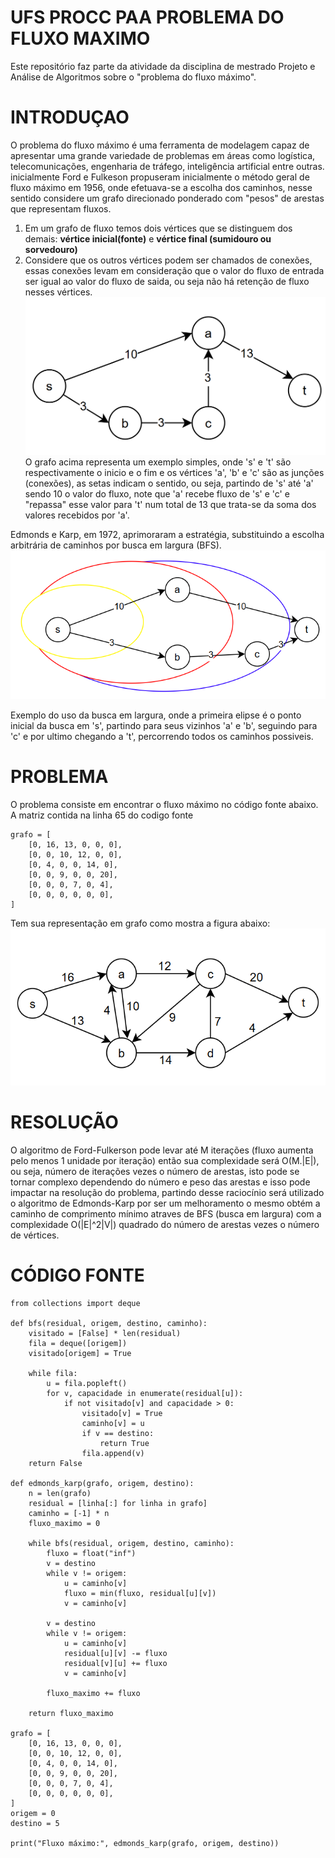 # UFS PROCC PAA PROBLEMA DO FLUXO MAXIMO

Este repositório faz parte da atividade da disciplina de mestrado Projeto e Análise de Algoritmos sobre o "problema do fluxo máximo".

# INTRODUÇAO

O problema do fluxo máximo é uma ferramenta de modelagem capaz de apresentar uma grande variedade de problemas em áreas como logística, telecomunicações, engenharia de tráfego, inteligência artificial entre outras. inicialmente Ford e Fulkeson propuseram inicialmente o método geral de fluxo máximo em 1956, onde efetuava-se a escolha dos caminhos, nesse sentido considere um grafo direcionado ponderado com "pesos" de arestas que representam fluxos.
1. Em um grafo de fluxo temos dois vértices que se distinguem dos demais: **vértice inicial(fonte)** e **vértice final (sumidouro ou sorvedouro)**
2. Considere que os outros vértices podem ser chamados de conexões, essas conexões levam em consideração que o valor do fluxo de entrada ser igual ao valor do fluxo de saida, ou seja não há retenção de fluxo nesses vértices.
![Imagem grafo junções](https://github.com/MarcioUfs/UFS-PROCC-PAA-PROBLEMA-DO-FLUXO-MAXIMO/blob/main/1-fluxoJuncoes.png)
O grafo acima representa um exemplo simples, onde 's' e 't' são respectivamente o inicio e o fim e os vértices 'a', 'b' e 'c' são as junções (conexões), as setas indicam o sentido, ou seja, partindo de 's' até 'a' sendo 10 o valor do fluxo, note que 'a' recebe fluxo de 's' e 'c' e "repassa" esse valor para 't' num total de 13 que trata-se da soma dos valores recebidos por 'a'.

Edmonds e Karp, em 1972, aprimoraram a estratégia, substituindo a escolha arbitrária de caminhos por busca em largura (BFS).
![Imagem grafo BFS](https://github.com/MarcioUfs/UFS-PROCC-PAA-PROBLEMA-DO-FLUXO-MAXIMO/blob/main/2-BFSGrafoEdmondsKarp.png)

Exemplo do uso da busca em largura, onde a primeira elipse é o ponto inicial da busca em 's', partindo para seus vizinhos 'a' e 'b', seguindo para 'c' e por ultimo chegando a 't', percorrendo todos os caminhos possiveis. 

# PROBLEMA

O problema consiste em encontrar o fluxo máximo no código fonte abaixo. A matriz contida na linha 65 do codigo fonte
```
grafo = [
    [0, 16, 13, 0, 0, 0],
    [0, 0, 10, 12, 0, 0],
    [0, 4, 0, 0, 14, 0],
    [0, 0, 9, 0, 0, 20],
    [0, 0, 0, 7, 0, 4],
    [0, 0, 0, 0, 0, 0],
]
``` 
Tem sua representação em grafo como mostra a figura abaixo:
![Imagem grafo código fonte](https://github.com/MarcioUfs/UFS-PROCC-PAA-PROBLEMA-DO-FLUXO-MAXIMO/blob/main/3-grafoInicialCodigoFonte.png)

# RESOLUÇÃO

O algoritmo de Ford-Fulkerson pode levar até M iterações (fluxo aumenta pelo menos 1 unidade por iteração) então sua complexidade será O(M.|E|), ou seja, número de iterações vezes o número de arestas, isto pode se tornar complexo dependendo do número e peso das arestas e isso pode impactar na resolução do problema, partindo desse raciocínio será utilizado o algoritmo de Edmonds-Karp por ser um melhoramento o mesmo obtém a caminho de comprimento mínimo atraves de BFS (busca em largura) com a complexidade O(|E|^2|V|) quadrado do número de arestas vezes o número de vértices.

# CÓDIGO FONTE

```
from collections import deque

def bfs(residual, origem, destino, caminho):
    visitado = [False] * len(residual)
    fila = deque([origem])
    visitado[origem] = True

    while fila:
        u = fila.popleft()
        for v, capacidade in enumerate(residual[u]):
            if not visitado[v] and capacidade > 0:
                visitado[v] = True
                caminho[v] = u
                if v == destino:
                    return True
                fila.append(v)
    return False

def edmonds_karp(grafo, origem, destino):
    n = len(grafo)
    residual = [linha[:] for linha in grafo]
    caminho = [-1] * n
    fluxo_maximo = 0

    while bfs(residual, origem, destino, caminho):
        fluxo = float("inf")
        v = destino
        while v != origem:
            u = caminho[v]
            fluxo = min(fluxo, residual[u][v])
            v = caminho[v]

        v = destino
        while v != origem:
            u = caminho[v]
            residual[u][v] -= fluxo
            residual[v][u] += fluxo
            v = caminho[v]

        fluxo_maximo += fluxo

    return fluxo_maximo

grafo = [
    [0, 16, 13, 0, 0, 0],
    [0, 0, 10, 12, 0, 0],
    [0, 4, 0, 0, 14, 0],
    [0, 0, 9, 0, 0, 20],
    [0, 0, 0, 7, 0, 4],
    [0, 0, 0, 0, 0, 0],
]
origem = 0
destino = 5

print("Fluxo máximo:", edmonds_karp(grafo, origem, destino))
```
